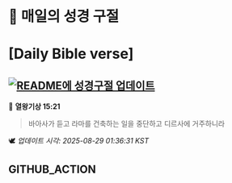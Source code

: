 # 🙏 매일의 성경 구절
# [Daily Bible verse]
## [![README에 성경구절 업데이트](https://github.com/DONGSUKA/first_test/actions/workflows/update-readme-bible.yml/badge.svg)](https://github.com/DONGSUKA/first_test/actions/workflows/update-readme-bible.yml)
<!-- START_BIBLE_VERSE -->
📖 **열왕기상 15:21**
> 바아사가 듣고 라마를 건축하는 일을 중단하고 디르사에 거주하니라

🕊️ _업데이트 시각: 2025-08-29 01:36:31 KST_
  <!-- END_BIBLE_VERSE -->
## GITHUB_ACTION
